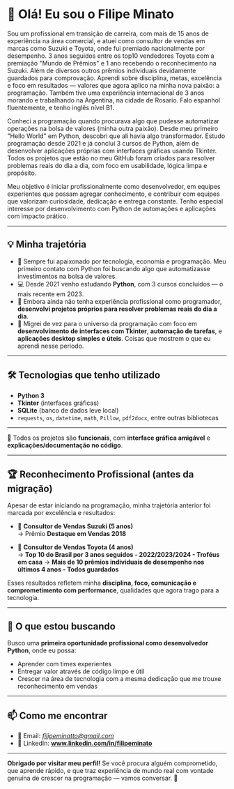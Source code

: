 # 👋 Olá! Eu sou o Filipe Minato

Sou um profissional em transição de carreira, com mais de 15 anos de experiência na área comercial, e atuei como consultor de vendas em marcas como Suzuki e Toyota, onde fui premiado nacionalmente por desempenho. 3 anos seguidos entre os top10 vendedores Toyota com a premiação "Mundo de Prêmios" e 1 ano recebendo o reconhecimento na Suzuki. Além de diversos outros prêmios individuais devidamente guardados para comprovação. Aprendi sobre disciplina, metas, excelência e foco em resultados — valores que agora aplico na minha nova paixão: a programação. Também tive uma experiência internacional de 3 anos morando e trabalhando na Argentina, na cidade de Rosario. Falo espanhol fluentemente, e tenho inglês nível B1.

Conheci a programação quando procurava algo que pudesse automatizar operações na bolsa de valores (minha outra paixão). Desde meu primeiro "Hello World" em Python, descobri que ali havia algo transformador. Estudo programação desde 2021 e já concluí 3 cursos de Python, além de desenvolver aplicações próprias com interfaces gráficas usando Tkinter. Todos os projetos que estão no meu GitHub foram criados para resolver problemas reais do dia a dia, com foco em usabilidade, lógica limpa e propósito.

Meu objetivo é iniciar profissionalmente como desenvolvedor, em equipes experientes que possam agregar conhecimento, e contribuir com equipes que valorizam curiosidade, dedicação e entrega constante. Tenho especial interesse por desenvolvimento com Python de automações e aplicações com impacto prático.

---

## 💡 Minha trajetória

- 🧠 Sempre fui apaixonado por tecnologia, economia e programação. Meu primeiro contato com Python foi buscando algo que automatizasse investimentos na bolsa de valores.
- 💻 Desde 2021 venho estudando **Python**, com 3 cursos concluídos — o mais recente em 2023.
- 🧪 Embora ainda não tenha experiência profissional como programador, **desenvolvi projetos próprios para resolver problemas reais do dia a dia**.
- 🚀 Migrei de vez para o universo da programação com foco em **desenvolvimento de interfaces com Tkinter**, **automação de tarefas**, e **aplicações desktop simples e úteis**. Coisas que mostrem o que eu aprendi nesse periodo.

---

## 🛠️ Tecnologias que tenho utilizado

- **Python 3**
- **Tkinter** (interfaces gráficas)
- **SQLite** (banco de dados leve local)
- `requests`, `os`, `datetime`, `math`, `Pillow`, `pdf2docx`, entre outras bibliotecas

---

📌 Todos os projetos são **funcionais**, com **interface gráfica amigável** e **explicações/documentação no código**.

---

## 🏆 Reconhecimento Profissional (antes da migração)

Apesar de estar iniciando na programação, minha trajetória anterior foi marcada por excelência e resultados:

- 🏅 **Consultor de Vendas Suzuki (5 anos)**  
  → Prêmio **Destaque em Vendas 2018**

- 🏅 **Consultor de Vendas Toyota (4 anos)**  
  → **Top 10 do Brasil por 3 anos seguidos - 2022/2023/2024 - Troféus em casa**
  → **Mais de 10 prêmios individuais de desempenho nos últimos 4 anos - Todos guardados**

Esses resultados refletem minha **disciplina, foco, comunicação e comprometimento com performance**, qualidades que agora trago para a tecnologia.

---

## 🎯 O que estou buscando

Busco uma **primeira oportunidade profissional como desenvolvedor Python**, onde eu possa:

- Aprender com times experientes
- Entregar valor através de código limpo e útil
- Crescer na área de tecnologia com a mesma dedicação que me trouxe reconhecimento em vendas

---

## 📫 Como me encontrar

- 📧 Email: *filipeminatto@gmail.com*  
- 💼 LinkedIn: **www.linkedin.com/in/filipeminato**

---

**Obrigado por visitar meu perfil!** Se você procura alguém comprometido, que aprende rápido, e que traz experiência de mundo real com vontade genuína de crescer na programação — vamos conversar. 🚀
